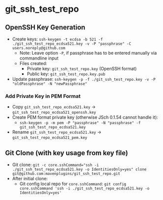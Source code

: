 # git_ssh_test_repo

## OpenSSH Key Generation
- Create keys: `ssh-keygen -t ecdsa -b 521 -f ./git_ssh_test_repo_ecdsa521.key -v -P "passphrase" -C users.noreply@github.com`
  - Note: Leave option `-P`, if passphrase has to be entered manually via commandline input
  - Files created:
    - Private key: `git_ssh_test_repo.key` (OpenSSH format)
	- Public key: `git_ssh_test_repo.key.pub`
- Update passphrase: `ssh-keygen -p -f ./git_ssh_test_repo.key -v -P "oldPassphrase" -N "newPassphrase"`

### Add Private Key in PEM Format
- Copy `git_ssh_test_repo_ecdsa521.key` -> `git_ssh_test_repo_ecdsa521_openssh.key`
- Create PEM format private key (otherwise JSch 0.1.54 cannot handle it):
  - `ssh-keygen -p -m pem -P "passphrase" -N "passphrase" -f git_ssh_test_repo_ecdsa521.key`
- Rename `git_ssh_test_repo_ecdsa521.key` -> `git_ssh_test_repo_ecdsa521_pem.key`


## Git Clone (with key usage from key file)
- Git clone: `git -c core.sshCommand="ssh -i ./git_ssh_test_repo_ecdsa521.key -o IdentitiesOnly=yes" clone git@github.com:mavenplugins/git_ssh_test_repo.git`
- After initial clone:
  - Git config local repo for `core.sshCommand`: `git config core.sshCommand 'ssh -i ./git_ssh_test_repo_ecdsa521.key -o IdentitiesOnly=yes'`
